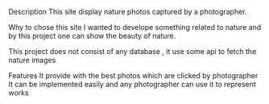 Description
This site display nature photos captured by a photographer.

Why to chose this site
I wanted to develope something related to nature and by this project one can show the beauty of nature.

This project does not consist of any database , it use some api to fetch the nature images

Features
It provide with the best photos which are clicked by photographer
It can be implemented easily and any photographer can use it to represent works
